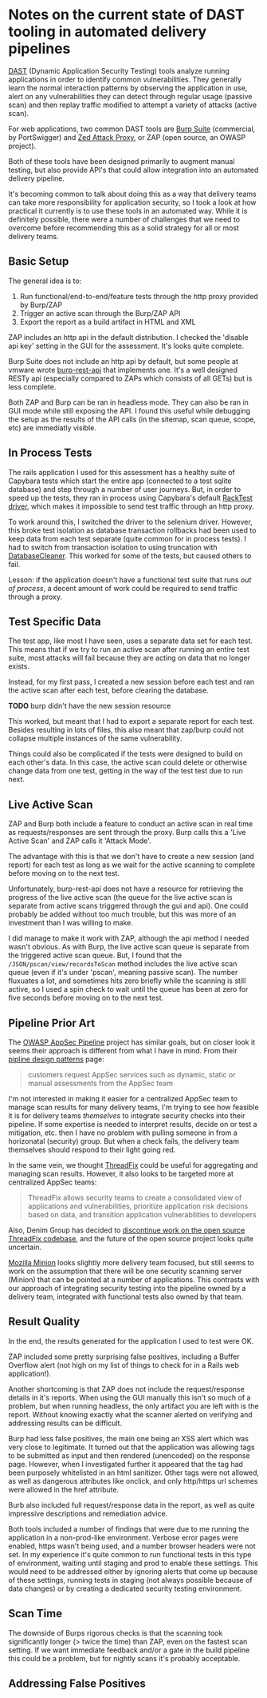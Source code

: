 # Notes on the current state of DAST tooling in automated delivery pipelines

[DAST](http://www.gartner.com/it-glossary/dynamic-application-security-testing-dast/) (Dynamic Application Security Testing) tools analyze running applications in order to identify common vulnerabilities. They generally learn the normal interaction patterns by observing the application in use, alert on any vulnerabilities they can detect through regular usage (passive scan) and then replay traffic modified to attempt a variety of attacks (active scan).

For web applications, two common DAST tools are [Burp Suite](https://portswigger.net/) (commercial, by PortSwigger) and [Zed Attack Proxy](https://www.owasp.org/index.php/OWASP_Zed_Attack_Proxy_Project), or ZAP (open source, an OWASP project).

Both of these tools have been designed primarily to augment manual testing, but also provide API's that could allow integration into an automated delivery pipeline.

It's becoming common to talk about doing this as a way that delivery teams can take more responsibility for application security, so I took a look at how practical it currently is to use these tools in an automated way. While it is definitely possible, there were a number of challenges that we need to overcome before recommending this as a solid strategy for all or most delivery teams.

## Basic Setup

The general idea is to:

1. Run functional/end-to-end/feature tests through the http proxy provided by Burp/ZAP
1. Trigger an active scan through the Burp/ZAP API
1. Export the report as a build artifact in HTML and XML

ZAP includes an http api in the default distribution. I checked the 'disable api key' setting in the GUI for the assessment. It's looks quite complete.

Burp Suite does not include an http api by default, but some people at vmware wrote [burp-rest-api](https://github.com/vmware/burp-rest-api) that implements one. It's a well designed RESTy api (especially compared to ZAPs which consists of all GETs) but is less complete.

Both ZAP and Burp can be ran in headless mode. They can also be ran in GUI mode while still exposing the API. I found this useful while debugging the setup as the results of the API calls (in the sitemap, scan queue, scope, etc) are immediatly visible.

## In Process Tests

The rails application I used for this assessment has a healthy suite of Capybara tests which start the entire app (connected to a test sqlite database) and step through a number of user journeys. But, in order to speed up the tests, they ran in process using Capybara's default [RackTest driver](https://github.com/teamcapybara/capybara#racktest), which makes it impossible to send test traffic through an http proxy.

To work around this, I switched the driver to the selenium driver. However, this broke test isolation as database transaction rollbacks had been used to keep data from each test separate (quite common for in process tests). I had to switch from transaction isolation to using truncation with [DatabaseCleaner](https://github.com/DatabaseCleaner/database_cleaner). This worked for some of the tests, but caused others to fail.

Lesson: if the application doesn't have a functional test suite that runs *out of process*, a decent amount of work could be required to send traffic through a proxy.

## Test Specific Data

The test app, like most I have seen, uses a separate data set for each test. This means that if we try to run an active scan after running an entire test suite, most attacks will fail because they are acting on data that no longer exists.

Instead, for my first pass, I created a new session before each test and ran the active scan after each test, before clearing the database.

**TODO** burp didn't have the new session resource

This worked, but meant that I had to export a separate report for each test. Besides resulting in lots of files, this also meant that zap/burp could not collapse multiple instances of the same vulnerability.

Things could also be complicated if the tests were designed to build on each other's data. In this case, the active scan could delete or otherwise change data from one test, getting in the way of the test test due to run next.

## Live Active Scan

ZAP and Burp both include a feature to conduct an active scan in real time as requests/responses are sent through the proxy. Burp calls this a 'Live Active Scan' and ZAP calls it 'Attack Mode'.

The advantage with this is that we don't have to create a new session (and report) for each test as long as we wait for the active scanning to complete before moving on to the next test.

Unfortunately, burp-rest-api does not have a resource for retrieving the progress of the live active scan (the queue for the live active scan is separate from active scans triggered through the gui and api). One could probably be added without too much trouble, but this was more of an investment than I was willing to make.

I did manage to make it work with ZAP, although the api method I needed wasn't obvious. As with Burp, the live active scan queue is separate from the triggered active scan queue. But, I found that the `/JSON/pscan/view/recordsToScan` method includes the live active scan queue (even if it's under 'pscan', meaning passive scan). The number fluxuates a lot, and sometimes hits zero briefly while the scanning is still active, so I used a spin check to wait until the queue has been at zero for five seconds before moving on to the next test.

## Pipeline Prior Art

The [OWASP AppSec Pipeline](https://www.owasp.org/index.php/OWASP_AppSec_Pipeline#tab=Main) project has similar goals, but on closer look it seems their approach is different from what I have in mind. From their [pipline design patterns](https://www.owasp.org/index.php/OWASP_AppSec_Pipeline#tab=Pipeline_Design_Patterns) page:

> customers request AppSec services such as dynamic, static or manual assessments from the AppSec team

I'm not interested in making it easier for a centralized AppSec team to manage scan results for many delivery teams, I'm trying to see how feasible it is for delivery teams *themselves* to integrate security checks into their pipeline. If some expertise is needed to interpret results, decide on or test a mitigation, etc. then I have no problem with pulling someone in from a horizonatal (security) group. But when a check fails, the delivery team themselves should respond to their light going red.

In the same vein, we thought [ThreadFix](http://www.denimgroup.com/threadfix/) could be useful for aggregating and managing scan results. However, it also looks to be targeted more at centralized AppSec teams:

> ThreadFix allows security teams to create a consolidated view of applications and vulnerabilities, prioritize application risk decisions based on data, and transition application vulnerabilities to developers

Also, Denim Group has decided to [discontinue work on the open source ThreadFix codebase](https://groups.google.com/d/msg/threadfix/bn2nnoWYhlg/Ma_EcrPQBgAJ), and the future of the open source project looks quite uncertain.

[Mozilla Minion](https://wiki.mozilla.org/Security/Projects/Minion) looks slightly more delivery team focused, but still seems to work on the assumption that there will be one security scanning server (Minion) that can be pointed at a number of applications. This contrasts with our approach of integrating security testing into the pipeline owned by a delivery team, integrated with functional tests also owned by that team.

## Result Quality

In the end, the results generated for the application I used to test were OK.

ZAP included some pretty surprising false positives, including a Buffer Overflow alert (not high on my list of things to check for in a Rails web application!).

Another shortcoming is that ZAP does not include the request/response details in it's reports. When using the GUI manually this isn't so much of a problem, but when running headless, the only artifact you are left with is the report. Without knowing exactly what the scanner alerted on verifying and addressing results can be difficult.

Burp had less false positives, the main one being an XSS alert which was very close to legitimate. It turned out that the application was allowing <a> tags to be submitted as input and then rendered (unencoded) on the response page. However, when I investigated further it appeared that the tag had been purposely whitelisted in an html sanitizer. Other tags were not allowed, as well as dangerous attributes like onclick, and only http/https url schemes were allowed in the href attribute.

Burb also included full request/response data in the report, as well as quite impressive descriptions and remediation advice.

Both tools included a number of findings that were due to me running the application in a non-prod-like environment. Verbose error pages were enabled, https wasn't being used, and a number browser headers were not set. In my experience it's quite common to run functional tests in this type of environment, waiting until staging and prod to enable these settings. This would need to be addressed either by ignoring alerts that come up because of these settings, running tests in staging (not always possible because of data changes) or by creating a dedicated security testing environment.

## Scan Time

The downside of Burps rigorous checks is that the scanning took significantly longer (> twice the time) than ZAP, even on the fastest scan setting. If we want immediate feedback and/or a gate in the build pipeline this could be a problem, but for nightly scans it's probably acceptable.

## Addressing False Positives
